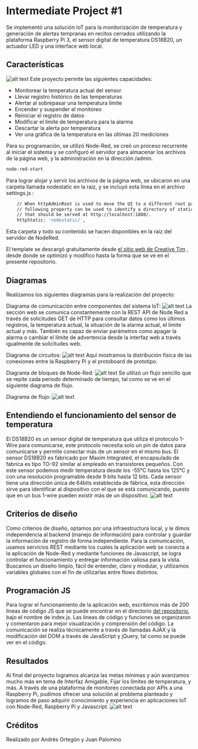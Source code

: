 # Intermediate Project #1

Se implementó una solución IoT para la monitorización de temperatura y generación de alertas tempranas en recitos cerrados utilizando la plataforma Raspberry Pi 3, el sensor digital de temperatura DS18B20, un actuador LED y una interface web local.

## Características
![alt text](https://raw.githubusercontent.com/juandavidpalomino/IoTProject1/master/public_html/docs/doc1.png)
Este proyecto permite las siguientes capacidades:
* Monitorear la temperatura actual del sensor
* Llevar registro histórico de las temperaturas
* Alertar al sobrepasar una temperatura límite
* Encender y suspender el monitoreo
* Reiniciar el registro de datos
* Modificar el límite de temperatura para la alarma
* Descartar la alerta por temperatura
* Ver una gráfica de la temperatura en las últimas 20 mediciones

Para su programación, se utilizó Node-Red, se creó un proceso recurrente al iniciar el sistema y se configuró el servidor para almacenar los archivos de la página web, y la administración en la dirección /admin. 

```bash
node-red-start
```
Para lograr alojar y servir los archivos de la página web, se ubicaron en una carpeta llamada nodestatic en la raiz, y se incluyó esta línea en el archivo settings.js :

```bash
    // When httpAdminRoot is used to move the UI to a different root path, the
    // following property can be used to identify a directory of static content
    // that should be served at http://localhost:1880/.
    httpStatic: 'nodestatic/',
```

Esta carpeta y todo su contenido se hacen disponibles en la raíz del servidor de NodeRed. 

El template se descargó gratuitamente desde [el sitio web de Creative Tim](https://www.creative-tim.com/product/material-dashboard) , desde donde se optimizó y modifico hasta la forma que se ve en el presente repositorio.

## Diagramas
Realizamos los siguientes diagramas para la realización del proyecto:

Diagrama de comunicación entre componentes del sistema IoT:
![alt text](https://raw.githubusercontent.com/juandavidpalomino/IoTProject1/master/public_html/docs/doc1.jpg)
La sección web se comunica constantemente con la REST API de Node Red a través de solicitudes GET de HTTP para consultar datos como los últimos registros, la temperatura actual, la situación de la alarma actual, el límite actual y más. También es capaz de enviar parámetros como apagar la alarma o cambiar el límite de advertencia desde la interfaz web a través igualmente de solicitudes web.

Diagrama de circuitos:
![alt text](https://raw.githubusercontent.com/juandavidpalomino/IoTProject1/master/public_html/docs/doc23.jpg)
Aquí mostramos la distribución física de las conexiones entre la Raspberry Pi y el protoboard de prototipo.

Diagrama de bloques de Node-Red:
![alt text](https://raw.githubusercontent.com/juandavidpalomino/IoTProject1/master/public_html/docs/doc3.png)
Se utilizó un flujo sencillo que se repite cada periodo determinado de tiempo, tal como se ve en el siguiente diagrama de flujo.

Diagrama de flujo:
![alt text](https://raw.githubusercontent.com/juandavidpalomino/IoTProject1/master/public_html/docs/doc5.png)

## Entendiendo el funcionamiento del sensor de temperatura 
El DS18B20 es un sensor digital de temperatura que utiliza el protocolo 1-Wire para comunicarse, este protocolo necesita solo un pin de datos para comunicarse y permite conectar más de un sensor en el mismo bus.
El sensor DS18B20 es fabricado por Maxim Integrated, el encapsulado de fabrica es tipo TO-92 similar al empleado en transistores pequeños.
Con este sensor podemos medir temperatura desde los -55°C hasta los 125°C y con una resolución programable desde 9 bits hasta 12 bits.
Cada sensor tiene una dirección única de 64bits establecida de fábrica, esta dirección sirve para identificar al dispositivo con el que se está comunicando, puesto que en un bus 1-wire pueden existir más de un dispositivo.
![alt text](https://raw.githubusercontent.com/juandavidpalomino/IoTProject1/master/public_html/docs/doc4.png)

## Criterios de diseño
Como criterios de diseño, optamos por una infraestructura local, y le dimos independencia al backend (manejo de información) para controlar y guardar la información de registro de forma independiente. Para la comunicación, usamos servicios REST mediante los cuales la aplicación web se conecta a la aplicación de Node-Red y mediante funciones de Javascript, se logra controlar el funcionamiento y entregar información valiosa para la vista. Buscamos un diseño limpio, fácil de entender, claro y modular, y utilizamos variables globales con el fin de utilizarlas entre flows distintos.

## Programación JS
Para lograr el funcionamiento de la aplicación web, escribimos más de 200 lineas de código JS que se puede encontrar en el directorio [del repositorio](https://github.com/juandavidpalomino/IoTProject1/tree/master/public_html), bajo el nombre de index.js. Las lineas de código y funciones se organizaron y comentaron para mejor visualización y comprensión del código. La comunicación se realiza técnicamente a través de llamadas AJAX y la modificación del DOM a través de JavaScript y jQuery, tal como se puede ver en el código.

## Resultados
Al final del proyecto logramos alcanza las metas mínimas y aún avanzamos mucho más en tema de Interfaz Amigable, Fijar los límites de temperatura, y más. A través de una plataforma de monitoreo conectada por APIs a una Raspberry Pi, pudimos ofrecer una solución al problema planteado y logramos de paso adquirir conocimiento y experiencia en aplicaciones IoT con Node-Red, Raspberry Pi y Javascript.
![alt text](https://raw.githubusercontent.com/juandavidpalomino/IoTProject1/master/public_html/docs/doc22.png)

## Créditos
Realizado por Andrés Ortegón y Juan Palomino
